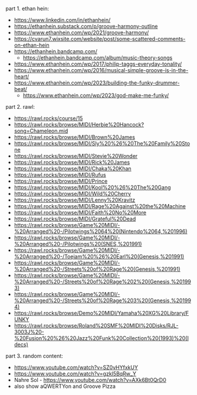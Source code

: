 part 1. ethan hein:

- https://www.linkedin.com/in/ethanhein/
- https://ethanhein.substack.com/p/groove-harmony-outline
- https://www.ethanhein.com/wp/2021/groove-harmony/
- https://cvarun7.wixsite.com/website/post/some-scattered-comments-on-ethan-hein
- https://ethanhein.bandcamp.com/
  - https://ethanhein.bandcamp.com/album/music-theory-songs
- https://www.ethanhein.com/wp/2017/philip-taggs-everyday-tonality/
- https://www.ethanhein.com/wp/2016/musical-simple-groove-is-in-the-heart/
- https://www.ethanhein.com/wp/2023/building-the-funky-drummer-beat/
  - https://www.ethanhein.com/wp/2023/god-make-me-funky/

part 2. rawl:
- https://rawl.rocks/course/15
- https://rawl.rocks/browse/MIDI/Herbie%20Hancock?song=Chameleon.mid
- https://rawl.rocks/browse/MIDI/Brown%20James
- https://rawl.rocks/browse/MIDI/Sly%20%26%20The%20Family%20Stone
- https://rawl.rocks/browse/MIDI/Stevie%20Wonder
- https://rawl.rocks/browse/MIDI/Rick%20James
- https://rawl.rocks/browse/MIDI/Chaka%20Khan
- https://rawl.rocks/browse/MIDI/Rufus
- https://rawl.rocks/browse/MIDI/Prince
- https://rawl.rocks/browse/MIDI/Kool%20%26%20The%20Gang
- https://rawl.rocks/browse/MIDI/Wild%20Cherry
- https://rawl.rocks/browse/MIDI/Lenny%20Kravitz
- https://rawl.rocks/browse/MIDI/Rage%20Against%20the%20Machine
- https://rawl.rocks/browse/MIDI/Faith%20No%20More
- https://rawl.rocks/browse/MIDI/Grateful%20Dead
- https://rawl.rocks/browse/Game%20MIDI/-%20Arranged%20-/Pilotwings%2064%20(Nintendo%2064,%201996)
- https://rawl.rocks/browse/Game%20MIDI/-%20Arranged%20-/Pilotwings%20(SNES,%201991)
- https://rawl.rocks/browse/Game%20MIDI/-%20Arranged%20-/Toejam%20%26%20Earl%20(Genesis,%201991)
- https://rawl.rocks/browse/Game%20MIDI/-%20Arranged%20-/Streets%20of%20Rage%20(Genesis,%201991)
- https://rawl.rocks/browse/Game%20MIDI/-%20Arranged%20-/Streets%20of%20Rage%202%20(Genesis,%201993)
- https://rawl.rocks/browse/Game%20MIDI/-%20Arranged%20-/Streets%20of%20Rage%203%20(Genesis,%201994)
- https://rawl.rocks/browse/Demo%20MIDI/Yamaha%20XG%20Library/FUNKY
- https://rawl.rocks/browse/Roland%20SMF%20MIDI%20Disks/RJL-3003J%20-%20Fusion%20%26%20Jazz%20Funk%20Collection%20(1993)%20(Idecs)

part 3. random content:
- https://www.youtube.com/watch?v=SZ0vHYfxkUY
- https://www.youtube.com/watch?v=gzkI5BqRw_Y
- Nahre Sol - https://www.youtube.com/watch?v=AXk6Bt0QrD0
- also show aQWERTYon and Groove Pizza
